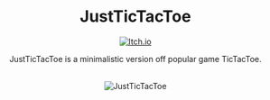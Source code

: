 <h1 align="center">JustTicTacToe</h1>

<p align="center">
  <a href="https://kosciach.itch.io/justtictactoe">
<img src="https://camo.githubusercontent.com/9fd682145e4f0d5b90aac147ca8f96a32465f0b739c99f07c43fb47a63e59cf2/68747470733a2f2f696d672e736869656c64732e696f2f7374617469632f76313f7374796c653d666f722d7468652d6261646765266d6573736167653d497463682e696f26636f6c6f723d464135433543266c6f676f3d497463682e696f266c6f676f436f6c6f723d464646464646266c6162656c3d" alt="Itch.io" />
  </a>
</p>


<div align="center">
  <p>
    JustTicTacToe is a minimalistic version off popular game TicTacToe.
  </p>
<br>
  
<img src="https://img.itch.zone/aW1hZ2UvMjI1NDk1Ny8xMzM2NjU2NC5qcGc=/347x500/N%2B2G6c.jpg" alt="JustTicTacToe">
